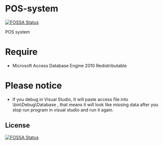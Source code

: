 # POS-system
[![FOSSA Status](https://app.fossa.com/api/projects/git%2Bgithub.com%2Fjingming295%2FPoint-Of-Sale-System.svg?type=shield)](https://app.fossa.com/projects/git%2Bgithub.com%2Fjingming295%2FPoint-Of-Sale-System?ref=badge_shield)

POS system
# Require
 * Microsoft Access Database Engine 2010 Redistributable

# Please notice 
 * If you debug in Visual Studio, It will paste access file into \bin\Debug\Database , that means it will look like missing data after you stop run program in visual studio and run it again.


## License
[![FOSSA Status](https://app.fossa.com/api/projects/git%2Bgithub.com%2Fjingming295%2FPoint-Of-Sale-System.svg?type=large)](https://app.fossa.com/projects/git%2Bgithub.com%2Fjingming295%2FPoint-Of-Sale-System?ref=badge_large)